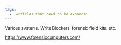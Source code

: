 ```yaml
---
tags:
  -  Articles that need to be expanded
---
```

Various systems, Write Blockers, forensic field kits, etc.

<https://www.forensiccomputers.com/>

